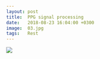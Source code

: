 ```yaml
---
layout: post
title:  PPG signal processing 
date:   2018-08-23 16:04:00 +0300
image:  03.jpg
tags:   Rest
---
```


![]({{site.baseurl}}/img/04.jpg)


